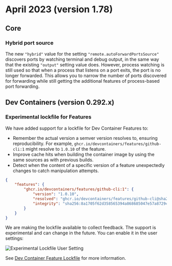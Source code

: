 # April 2023 (version 1.78)

## Core

### Hybrid port source

The new `"hybrid"` value for the setting `"remote.autoForwardPortsSource"`
discovers ports by watching terminal and debug output, in the same way that the
existing `"output"` setting value does. However, process watching is still used
so that when a process that listens on a port exits, the port is no longer
forwarded. This allows you to narrow the number of ports discovered for
forwarding while still getting the additional features of process-based port
forwarding.

## Dev Containers (version 0.292.x)

### Experimental lockfile for Features

We have added support for a lockfile for Dev Container Features to:

-   Remember the actual version a semver version resolves to, ensuring
    reproducibility. For example, `ghcr.io/devcontainers/features/github-cli:1`
    might resolve to `1.0.10` of the feature.
-   Improve cache hits when building the container image by using the same
    sources as with previous builds.
-   Detect when the content of a specific version of a feature unexpectedly
    changes to catch manipulation attempts.

```json
{
	"features": {
		"ghcr.io/devcontainers/features/github-cli:1": {
			"version": "1.0.10",
			"resolved": "ghcr.io/devcontainers/features/github-cli@sha256:8a1705f62d358565394a868685047e57a8729cd88462a665967bea79a550b7c7",
			"integrity": "sha256:8a1705f62d358565394a868685047e57a8729cd88462a665967bea79a550b7c7"
		}
	}
}
```

We are making the lockfile available to collect feedback. The support is
experimental and can change in the future. You can enable it in the user
settings:

![Experimental Lockfile User Setting](images/1_78/devcontainers-lockfile.png)

See
[Dev Container Feature Lockfile](https://github.com/devcontainers/spec/blob/main/proposals/devcontainer-lockfile.md)
for more information.
